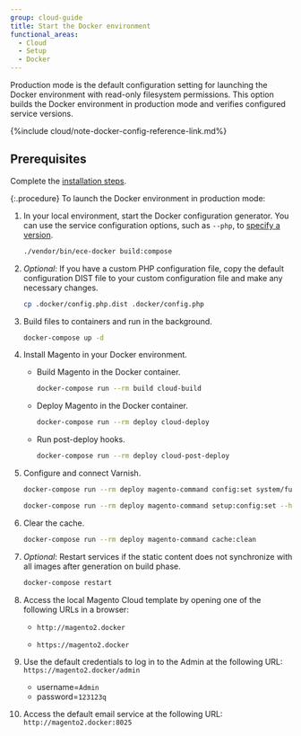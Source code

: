 ```yaml
---
group: cloud-guide
title: Start the Docker environment
functional_areas:
  - Cloud
  - Setup
  - Docker
---
```


Production mode is the default configuration setting for launching the Docker environment with read-only filesystem permissions. This option builds the Docker environment in production mode and verifies configured service versions.

{%include cloud/note-docker-config-reference-link.md%}

## Prerequisites

Complete the [installation steps].

{:.procedure}
To launch the Docker environment in production mode:

1. In your local environment, start the Docker configuration generator. You can use the service configuration options, such as `--php`, to [specify a version][services].

   ```bash
   ./vendor/bin/ece-docker build:compose
   ```

1. _Optional_: If you have a custom PHP configuration file, copy the default configuration DIST file to your custom configuration file and make any necessary changes.

   ```bash
   cp .docker/config.php.dist .docker/config.php
   ```

1. Build files to containers and run in the background.

   ```bash
   docker-compose up -d
   ```

1. Install Magento in your Docker environment.

   -  Build Magento in the Docker container.

      ```bash
      docker-compose run --rm build cloud-build
      ```

   -  Deploy Magento in the Docker container.

      ```bash
      docker-compose run --rm deploy cloud-deploy
      ```

   -  Run post-deploy hooks.

      ```bash
      docker-compose run --rm deploy cloud-post-deploy
      ```

1. Configure and connect Varnish.

   ```bash
   docker-compose run --rm deploy magento-command config:set system/full_page_cache/caching_application 2 --lock-env
   ```

   ```bash
   docker-compose run --rm deploy magento-command setup:config:set --http-cache-hosts=varnish
   ```

1. Clear the cache.

   ```bash
   docker-compose run --rm deploy magento-command cache:clean
   ```

1. _Optional_: Restart services if the static content does not synchronize with all images after generation on build phase.

   ```bash
   docker-compose restart
   ```

1. Access the local Magento Cloud template by opening one of the following URLs in a browser:

   -  `http://magento2.docker`

   -  `https://magento2.docker`

1. Use the default credentials to log in to the Admin at the following URL: `https://magento2.docker/admin`

   -  username=`Admin`
   -  password=`123123q`

1. Access the default email service at the following URL: `http://magento2.docker:8025`

<!--Link definitions-->
[Configuration sources]: {{site.baseurl}}/docker/docker-config.html
[installation steps]: {{site.baseurl}}/docker/docker-installation.html
[latest release of the {{site.data.var.mcd-package}}]: https://github.com/magento/magento-cloud-docker/releases

[services]: {{site.baseurl}}/cloud/docker/docker-containers.html#service-containers
[configure Xdebug]: {{site.baseurl}}/cloud/docker/docker-development-debug.html#configure-xdebug
